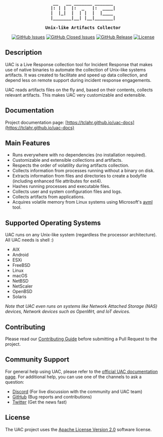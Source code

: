 <pre align="center" style="background-color: transparent; font-weight: bold;">
 __   __ _______ _______ 
|: | |  |:  _   |:  ____|
|  |_|  |  | |  |  |____ 
|_______|__| |__|_______|

Unix-like Artifacts Collector
</pre>
<p align="center">
  <a href="https://github.com/tclahr/uac/issues"><img src="https://img.shields.io/github/issues-raw/tclahr/uac" alt="GitHub Issues" /></a>
  <a href="https://github.com/tclahr/uac/issues?q=is%3Aissue+is%3Aclosed"><img src="https://img.shields.io/github/issues-closed-raw/tclahr/uac" alt="GitHub Closed Issues" /></a>
  <a href="https://github.com/tclahr/uac/releases"><img src="https://img.shields.io/github/v/release/tclahr/uac" alt="GitHub Release" /></a>
  <a href="https://github.com/tclahr/uac/blob/main/LICENSE"><img src="https://img.shields.io/github/license/tclahr/uac" alt="License" /></a>
</p>

## Description

UAC is a Live Response collection tool for Incident Response that makes use of native binaries to automate the collection of Unix-like systems artifacts. It was created to facilitate and speed up data collection, and depend less on remote support during incident response engagements.

UAC reads artifacts files on the fly and, based on their contents, collects relevant artifacts. This makes UAC very customizable and extensible.

## Documentation

Project documentation page: [https://tclahr.github.io/uac-docs](https://tclahr.github.io/uac-docs)

## Main Features

- Runs everywhere with no dependencies (no installation required).
- Customizable and extensible collections and artifacts.
- Respects the order of volatility during artifacts collection.
- Collects information from processes running without a binary on disk.
- Extracts information from files and directories to create a bodyfile (including enhanced file attributes for ext4).
- Hashes running processes and executable files.
- Collects user and system configuration files and logs.
- Collects artifacts from applications.
- Acquires volatile memory from Linux systems using Microsoft's [avml](https://github.com/microsoft/avml) tool.

## Supported Operating Systems

UAC runs on any Unix-like system (regardless the processor architecture). All UAC needs is shell :)

- AIX
- Android
- ESXi
- FreeBSD
- Linux
- macOS
- NetBSD
- NetScaler
- OpenBSD
- Solaris

*Note that UAC even runs on systems like Network Attached Storage (NAS) devices, Network devices such as OpenWrt, and IoT devices.*

## Contributing

Please read our [Contributing Guide](CONTRIBUTING.md) before submitting a Pull Request to the project.

## Community Support

For general help using UAC, please refer to the [official UAC documentation page](https://tclahr.github.io/uac-docs). For additional help, you can use one of the channels to ask a question:

- [Discord](https://discord.com/invite/digitalforensics) (For live discussion with the community and UAC team)
- [GitHub](https://github.com/tclahr/uac/issues) (Bug reports and contributions)
- [Twitter](https://twitter.com/tclahr) (Get the news fast)

## License

The UAC project uses the [Apache License Version 2.0](LICENSE) software license.